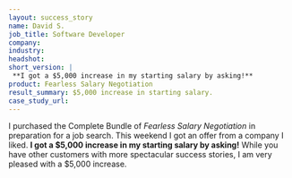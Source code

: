 ```yaml
---
layout: success_story
name: David S.
job_title: Software Developer
company: 
industry: 
headshot: 
short_version: |
 **I got a $5,000 increase in my starting salary by asking!**
product: Fearless Salary Negotiation
result_summary: $5,000 increase in starting salary.
case_study_url: 
---
```


I purchased the Complete Bundle of _Fearless Salary Negotiation_ in preparation for a job search. This weekend I got an offer from a company I liked. **I got a $5,000 increase in my starting salary by asking!** While you have other customers with more spectacular success stories, I am very pleased with a $5,000 increase.